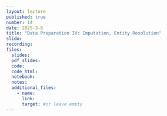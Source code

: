```yaml
---
layout: lecture
published: true
number: 14
date: 2025-3-6
title: "Data Preparation IV: Imputation, Entity Resolution"
slido:
recording: 
files:
  slides: 
  pdf_slides:
  code:
  code_html:
  notebook: 
  notes:
  additional_files:
    - name:
      link:
      target: #or leave empty
---
```

